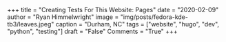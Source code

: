 +++
title  = "Creating Tests For This Website: Pages"
date   = "2020-02-09"
author = "Ryan Himmelwright"
image  = "img/posts/fedora-kde-tb3/leaves.jpeg"
caption = "Durham, NC"
tags   = ["website", "hugo", "dev", "python", "testing"]
draft  = "False"
Comments = "True"
+++

